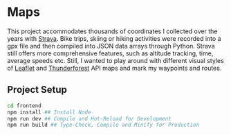 # Maps

This project accommodates thousands of coordinates I collected over the years with [Strava](https://strava.com). Bike trips, skiing or hiking activities were recorded into a gpx file and then compiled into JSON data arrays through Python. 
Strava still offers more comprehensive features, such as altitude tracking, time, average speeds etc. Still, I wanted to play around with different visual styles of [Leaflet](https://leafletjs.com) and [Thunderforest](https://thunderforest.com) API maps and mark my waypoints and routes.

## Project Setup
```sh
cd frontend
npm install ## Install Node
npm run dev ## Compile and Hot-Reload for Development
npm run build ## Type-Check, Compile and Minify for Production
```
